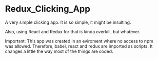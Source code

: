 # Redux_Clicking_App
A very simple clicking app. It is so simple, it might be insulting.

Also, using React and Redux for that is kinda overkill, but whatever.

Important: This app was created in an eviroment where no access to npm was allowed. Therefore, babel, react and redux are imported as scripts. It changes a little the way most of the things are coded.